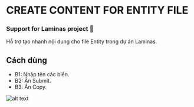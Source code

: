 # CREATE CONTENT FOR ENTITY FILE
### Support for Laminas project 🤖


Hỗ trợ tạo nhanh nội dung cho file Entity trong dự án Laminas.

## Cách dùng

- B1: Nhập tên các biến.
- B2: Ấn Submit.
- B3: Ấn Copy.

![alt text](https://trongle99.github.io/Project01/image/page.png "Main page")